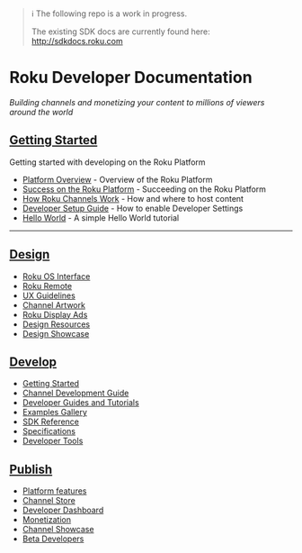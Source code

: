 > :information_source: The following repo is a work in progress.
>
> The existing SDK docs are currently found here: http://sdkdocs.roku.com

# Roku Developer Documentation
_Building channels and monetizing your content to millions of viewers around the world_

## [Getting Started](/develop/getting-started/)
Getting started with developing on the Roku Platform

* [Platform Overview](/develop/getting-started/platform-overview.md) - Overview of the Roku Platform
* [Success on the Roku Platform](/develop/getting-started/channel-success.md) - Succeeding on the Roku Platform
* [How Roku Channels Work](/develop/getting-started/how-channels-work.md) - How and where to host content
* [Developer Setup Guide](/develop/getting-started/setup-guide.md) - How to enable Developer Settings
* [Hello World](/develop/getting-started/hello-world.md) - A simple Hello World tutorial

- - -


## [Design](/design/)

* [Roku OS Interface](/design/roku-os-interface.md)
* [Roku Remote](/design/roku-remote.md)
* [UX Guidelines](/design/design-guidelines.md)
* [Channel Artwork](/design/channel-artwork.md)
* [Roku Display Ads](/design/display-ads.md)
* [Design Resources](/design/design-resources.md)
* [Design Showcase](/design/design-showcase.md)


## [Develop](/develop/)

* [Getting Started](/develop/getting-started/)
* [Channel Development Guide](/develop/channel-development/)
* [Developer Guides and Tutorials](/develop/guides/)
 * [Examples Gallery](/develop/guides/examples.md)
* [SDK Reference](/develop/sdk-documentation)
* [Specifications](/develop/specifications/)
* [Developer Tools](/develop/developer-tools)


## [Publish](/publish/)

* [Platform features](/publish/platform-features/)
* [Channel Store](/publish/channel-store/)
 * [Developer Dashboard](/publish/channel-store/developer-dashboard.md)
* [Monetization](/publish/monetization)
* [Channel Showcase](/publish/channel-showcase/)
* [Beta Developers](/publish/beta-developer-program)

